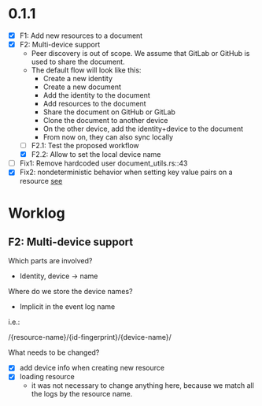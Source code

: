 # 0.1.1 

- [x] F1: Add new resources to a document
- [x] F2: Multi-device support 
   - Peer discovery is out of scope. We assume that GitLab or GitHub is used to share the document.
   - The default flow will look like this:
      - Create a new identity
      - Create a new document
      - Add the identity to the document
      - Add resources to the document
      - Share the document on GitHub or GitLab
      - Clone the document to another device 
      - On the other device, add the identity+device to the document 
      - From now on, they can also sync locally 
   - [ ] F2.1: Test the proposed workflow
   - [x] F2.2: Allow to set the local device name 
- [ ] Fix1: Remove hardcoded user document_utils.rs::43 
- [x] Fix2: nondeterministic behavior when setting key value pairs on a resource [see](./0.1.1/feature/2211/test-set-key-value.md)

# Worklog

## F2: Multi-device support

Which parts are involved? 

- Identity, device -> name

Where do we store the device names? 

- Implicit in the event log name 

i.e.: 

/{resource-name}/{id-fingerprint}/{device-name}/

What needs to be changed? 

- [x] add device info when creating new resource 
- [x] loading resource
  - it was not necessary to change anything here, 
    because we match all the logs by the resource name. 
